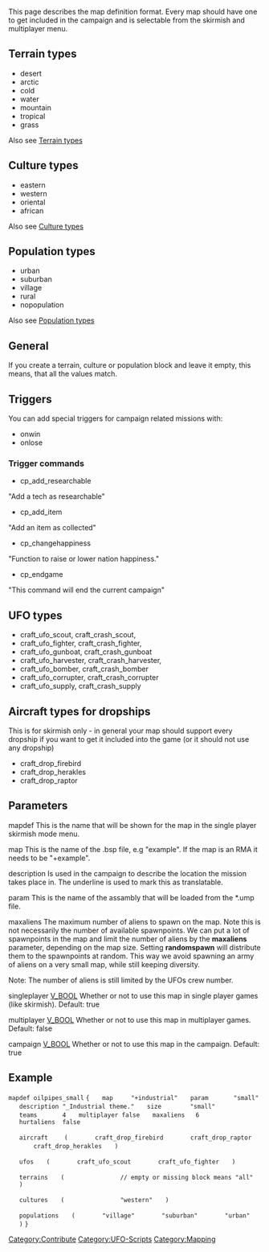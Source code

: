 This page describes the map definition format. Every map should have one
to get included in the campaign and is selectable from the skirmish and
multiplayer menu.

## Terrain types

- desert
- arctic
- cold
- water
- mountain
- tropical
- grass

Also see [Terrain types](Mapping/Terrain_Types "wikilink")

## Culture types

- eastern
- western
- oriental
- african

Also see [Culture types](Mapping/Terrain_Types "wikilink")

## Population types

- urban
- suburban
- village
- rural
- nopopulation

Also see [Population types](Mapping/Terrain_Types "wikilink")

## General

If you create a terrain, culture or population block and leave it empty,
this means, that all the values match.

## Triggers

You can add special triggers for campaign related missions with:

- onwin
- onlose

### Trigger commands

- cp_add_researchable <tech-id>


"Add a tech as researchable"

- cp_add_item <item-id>


"Add an item as collected"

- cp_changehappiness <absolute-happiness-value>


"Function to raise or lower nation happiness."

- cp_endgame


"This command will end the current campaign"

## UFO types

- craft_ufo_scout, craft_crash_scout,
- craft_ufo_fighter, craft_crash_fighter,
- craft_ufo_gunboat, craft_crash_gunboat
- craft_ufo_harvester, craft_crash_harvester,
- craft_ufo_bomber, craft_crash_bomber
- craft_ufo_corrupter, craft_crash_corrupter
- craft_ufo_supply, craft_crash_supply

## Aircraft types for dropships

This is for skirmish only - in general your map should support every
dropship if you want to get it included into the game (or it should not
use any dropship)

- craft_drop_firebird
- craft_drop_herakles
- craft_drop_raptor

## Parameters

mapdef
This is the name that will be shown for the map in the single player
skirmish mode menu.

map
This is the name of the .bsp file, e.g "example". If the map is an RMA
it needs to be "+example".

description
Is used in the campaign to describe the location the mission takes place
in. The underline is used to mark this as translatable.

param
This is the name of the assambly that will be loaded from the \*.ump
file.

maxaliens
The maximum number of aliens to spawn on the map. Note this is not
necessarily the number of available spawnpoints. We can put a lot of
spawnpoints in the map and limit the number of aliens by the
**maxaliens** parameter, depending on the map size. Setting
**randomspawn** will distribute them to the spawnpoints at random. This
way we avoid spawning an army of aliens on a very small map, while still
keeping diversity.

Note: The number of aliens is still limited by the UFOs crew number.

singleplayer [V_BOOL](V_BOOL "wikilink")
Whether or not to use this map in single player games (like skirmish).
Default: true

multiplayer [V_BOOL](V_BOOL "wikilink")
Whether or not to use this map in multiplayer games. Default: false

campaign [V_BOOL](V_BOOL "wikilink")
Whether or not to use this map in the campaign. Default: true

## Example

`mapdef oilpipes_small`
`{`
`   map     "+industrial"`
`   param       "small"`
`   description "_Industrial theme."`
`   size        "small"`
`   teams       4`
`   multiplayer false`
`   maxaliens   6`
`   hurtaliens  false`

`   aircraft `
`   (`
`       craft_drop_firebird`
`       craft_drop_raptor`
`       craft_drop_herakles`
`   )`

`   ufos`
`   (`
`       craft_ufo_scout`
`       craft_ufo_fighter`
`   )`

`   terrains`
`   (`
`               // empty or missing block means "all"`
`   )`

`   cultures`
`   (`
`               "western"`
`   )`

`   populations`
`   (`
`       "village"`
`       "suburban"`
`       "urban"`
`   )`
`}`

[Category:Contribute](Category:Contribute "wikilink")
[Category:UFO-Scripts](Category:UFO-Scripts "wikilink")
[Category:Mapping](Category:Mapping "wikilink")